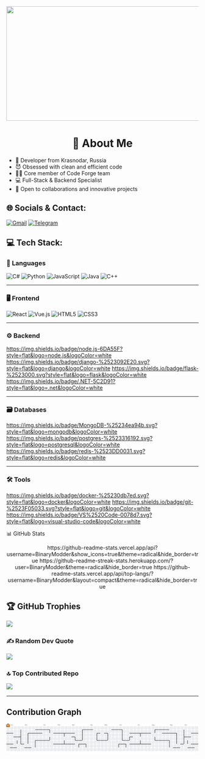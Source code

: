 <div align="left">
  <img src="https://user-images.githubusercontent.com/74038190/212751818-13da6fd2-27ca-45c4-9c64-3940ccfa6fd3.gif" width="600" height="300"/>
</div>

<h1 align="center">💫 About Me</h1>


+ 🥷 Developer from Krasnodar, Russia
+ 😈 Obsessed with clean and efficient code
+ 👨‍💻 Core member of Code Forge team
+ 💻 Full-Stack & Backend Specialist
+ 🚀 Open to collaborations and innovative projects

## 🌐 Socials & Contact:

[![Gmail](https://img.shields.io/badge/Gmail-D14836?style=for-the-badge&logo=gmail&logoColor=white)](mailto:1modder.path1@gmail.com)
[![Telegram](https://img.shields.io/badge/Telegram-2CA5E0?style=for-the-badge&logo=telegram&logoColor=white)](https://t.me/terrifiying)


## 💻 Tech Stack:

### 🧰 Languages

![C#](https://img.shields.io/badge/c%23-%23239120.svg?style=flat&logo=csharp&logoColor=white)
![Python](https://img.shields.io/badge/python-3670A0?style=flat&logo=python&logoColor=ffdd54)
![JavaScript](https://img.shields.io/badge/javascript-%23323330.svg?style=flat&logo=javascript&logoColor=%23F7DF1E)
![Java](https://img.shields.io/badge/java-%23ED8B00.svg?style=flat&logo=openjdk&logoColor=white)
![C++](https://img.shields.io/badge/c++-%2300599C.svg?style=flat&logo=c%2B%2B&logoColor=white)

---

### 🖥️ Frontend

![React](https://img.shields.io/badge/react-%2320232a.svg?style=flat&logo=react&logoColor=%2361DAFB)
![Vue.js](https://img.shields.io/badge/vue.js-%2335495e.svg?style=flat&logo=vuedotjs&logoColor=%234FC08D)
![HTML5](https://img.shields.io/badge/html5-%23E34F26.svg?style=flat&logo=html5&logoColor=white)
![CSS3](https://img.shields.io/badge/css3-%231572B6.svg?style=flat&logo=css3&logoColor=white)

---

### ⚙️ Backend

https://img.shields.io/badge/node.js-6DA55F?style=flat&logo=node.js&logoColor=white
https://img.shields.io/badge/django-%2523092E20.svg?style=flat&logo=django&logoColor=white
https://img.shields.io/badge/flask-%2523000.svg?style=flat&logo=flask&logoColor=white
https://img.shields.io/badge/.NET-5C2D91?style=flat&logo=.net&logoColor=white

---

### 🗃️ Databases

https://img.shields.io/badge/MongoDB-%25234ea94b.svg?style=flat&logo=mongodb&logoColor=white
https://img.shields.io/badge/postgres-%2523316192.svg?style=flat&logo=postgresql&logoColor=white
https://img.shields.io/badge/redis-%2523DD0031.svg?style=flat&logo=redis&logoColor=white

---

### 🛠️ Tools

https://img.shields.io/badge/docker-%25230db7ed.svg?style=flat&logo=docker&logoColor=white
https://img.shields.io/badge/git-%2523F05033.svg?style=flat&logo=git&logoColor=white
https://img.shields.io/badge/VS%2520Code-0078d7.svg?style=flat&logo=visual-studio-code&logoColor=white

📊 GitHub Stats
<div align="center">
  https://github-readme-stats.vercel.app/api?username=BinaryModder&show_icons=true&theme=radical&hide_border=true
  https://github-readme-streak-stats.herokuapp.com/?user=BinaryModder&theme=radical&hide_border=true
  https://github-readme-stats.vercel.app/api/top-langs/?username=BinaryModder&layout=compact&theme=radical&hide_border=true
</div>


## 🏆 GitHub Trophies
![](https://github-profile-trophy.vercel.app/?username=BinaryModder&theme=cobalt&no-frame=false&no-bg=true&margin-w=4)

### ✍️ Random Dev Quote
![](https://quotes-github-readme.vercel.app/api?type=vetical&theme=radical)

### 🔝 Top Contributed Repo
![](https://github-contributor-stats.vercel.app/api?username=BinaryModder&limit=5&theme=dark&combine_all_yearly_contributions=true)

---

## Contribution Graph

<picture>
    <source media="(prefers-color-scheme: dark)" srcset="https://raw.githubusercontent.com/BinaryModder/BinaryModder/output/pacman-contribution-graph-dark.svg">
    <source media="(prefers-color-scheme: light)" srcset="https://raw.githubusercontent.com/BinaryModder/BinaryModder/output/pacman-contribution-graph.svg">
    <img alt="pacman contribution graph" src="https://raw.githubusercontent.com/BinaryModder/BinaryModder/output/pacman-contribution-graph.svg">
</picture>
